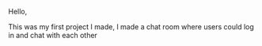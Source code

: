 Hello,

This was my first project I made, I made a chat room where users could log in and chat with each other
